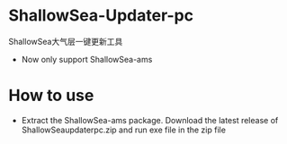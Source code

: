# ShallowSea-Updater-pc
ShallowSea大气层一键更新工具

* Now only support ShallowSea-ams

# How to use
* Extract the ShallowSea-ams package. Download the latest release of ShallowSeaupdaterpc.zip and run exe file in the zip file
